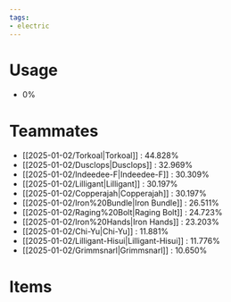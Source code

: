 ```yaml
---
tags:
- electric
---
```

# Usage
- 0%
# Teammates
- [[2025-01-02/Torkoal|Torkoal]] : 44.828%
- [[2025-01-02/Dusclops|Dusclops]] : 32.969%
- [[2025-01-02/Indeedee-F|Indeedee-F]] : 30.309%
- [[2025-01-02/Lilligant|Lilligant]] : 30.197%
- [[2025-01-02/Copperajah|Copperajah]] : 30.197%
- [[2025-01-02/Iron%20Bundle|Iron Bundle]] : 26.511%
- [[2025-01-02/Raging%20Bolt|Raging Bolt]] : 24.723%
- [[2025-01-02/Iron%20Hands|Iron Hands]] : 23.203%
- [[2025-01-02/Chi-Yu|Chi-Yu]] : 11.881%
- [[2025-01-02/Lilligant-Hisui|Lilligant-Hisui]] : 11.776%
- [[2025-01-02/Grimmsnarl|Grimmsnarl]] : 10.650%
# Items